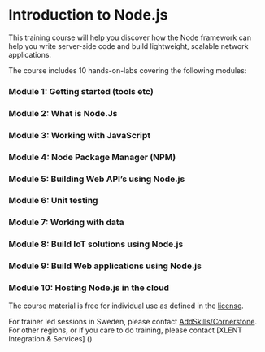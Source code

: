 # Introduction to Node.js

This training course will help you discover how the Node framework can help you write server-side code and build lightweight, scalable network applications.

The course includes 10 hands-on-labs covering the following modules:

### Module 1: Getting started (tools etc)
### Module 2: What is Node.Js
### Module 3: Working with JavaScript
### Module 4: Node Package Manager (NPM)
### Module 5: Building Web API’s using Node.js
### Module 6: Unit testing
### Module 7: Working with data
### Module 8: Build IoT solutions using Node.js
### Module 9: Build Web applications using Node.js
### Module 10: Hosting Node.js in the cloud

The course material is free for individual use as defined in the [license](). 

For trainer led sessions in Sweden, please contact [AddSkills/Cornerstone](). For other regions, or if you care to do training, please contact [XLENT Integration & Services] ()
